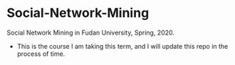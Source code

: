# Social-Network-Mining
Social Network Mining in Fudan University, Spring, 2020.

* This is the course I am taking this term, and I will update this repo in the process of time.
